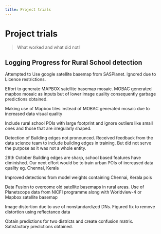 ```yaml
---
title: Project trials
---
```


# Project trials
> What worked and what did not!

## Logging Progress for Rural School detection

Attempted to Use google satellite basemap from SASPlanet. Ignored due to Licence restrictions.

Effort to generate MAPBOX satellite basemap mosaic. MOBAC generated mapbox mosaic as inputs but of lower image quality consequently garbage predictions obtained.

Making use of Mapbox tiles instead of MOBAC generated mosaic due to increased data visual quality

Include rural school POIs with large footprint and ignore outliers like small ones and those that are irregularly shaped.

<p>Detection of Building edges not pronounced. Received feedback from the data science team to include building edges in training. But did not serve the purpose as it was not a whole entity.</p>

29th October Building edges are sharp, school based features have diminished. Our next effort would be to train urban POIs of increased data quality eg. Chennai, Kerala

Improved detections from model weights containing Chennai, Kerala pois

Data Fusion to overcome old satellite basemaps in rural areas. Use of Planetscope data from NICFI programme along with Worldview-4 or Mapbox satellite basemap

Image distortion due to use of nonstandardized DNs. Figured fix to remove distortion using reflectance data

Obtain predictions for two districts and create confusion matrix. Satisfactory predictions obtained.



